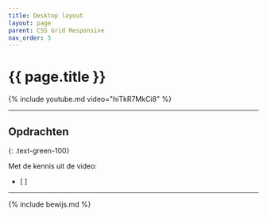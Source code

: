 ```yaml
---
title: Desktop layout
layout: page
parent: CSS Grid Responsive
nav_order: 5
---
```


# {{ page.title }}

{% include youtube.md video="hiTkR7MkCi8" %}

---

## Opdrachten 
{: .text-green-100}

Met de kennis uit de video: 
- [ ] 


---

{% include bewijs.md %}


